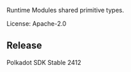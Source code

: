 Runtime Modules shared primitive types.

License: Apache-2.0


## Release

Polkadot SDK Stable 2412
